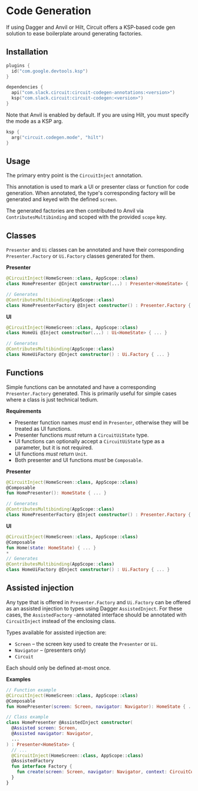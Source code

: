 Code Generation
===============

If using Dagger and Anvil or Hilt, Circuit offers a KSP-based code gen solution to ease boilerplate around generating factories.

## Installation

```kotlin
plugins {
  id("com.google.devtools.ksp")
}

dependencies {
  api("com.slack.circuit:circuit-codegen-annotations:<version>")
  ksp("com.slack.circuit:circuit-codegen:<version>")
}
```

Note that Anvil is enabled by default. If you are using Hilt, you must specify the mode as a KSP arg.

```kotlin
ksp {
  arg("circuit.codegen.mode", "hilt")
}
```

## Usage

The primary entry point is the `CircuitInject` annotation.

This annotation is used to mark a UI or presenter class or function for code generation. When
annotated, the type's corresponding factory will be generated and keyed with the defined `screen`.

The generated factories are then contributed to Anvil via `ContributesMultibinding` and scoped
with the provided `scope` key.

## Classes

`Presenter` and `Ui` classes can be annotated and have their corresponding `Presenter.Factory` or
`Ui.Factory` classes generated for them.

**Presenter**
```kotlin
@CircuitInject(HomeScreen::class, AppScope::class)
class HomePresenter @Inject constructor(...) : Presenter<HomeState> { ... }

// Generates
@ContributesMultibinding(AppScope::class)
class HomePresenterFactory @Inject constructor() : Presenter.Factory { ... }
```

**UI**
```kotlin
@CircuitInject(HomeScreen::class, AppScope::class)
class HomeUi @Inject constructor(...) : Ui<HomeState> { ... }

// Generates
@ContributesMultibinding(AppScope::class)
class HomeUiFactory @Inject constructor() : Ui.Factory { ... }
```

## Functions

Simple functions can be annotated and have a corresponding `Presenter.Factory` generated. This is
primarily useful for simple cases where a class is just technical tedium.

**Requirements**
- Presenter function names _must_ end in `Presenter`, otherwise they will be treated as UI
functions.
- Presenter functions _must_ return a `CircuitUiState` type.
- UI functions can optionally accept a `CircuitUiState` type as a parameter, but it is not
required.
- UI functions _must_ return `Unit`.
- Both presenter and UI functions _must_ be `Composable`.

**Presenter**
```kotlin
@CircuitInject(HomeScreen::class, AppScope::class)
@Composable
fun HomePresenter(): HomeState { ... }

// Generates
@ContributesMultibinding(AppScope::class)
class HomePresenterFactory @Inject constructor() : Presenter.Factory { ... }
```

**UI**
```kotlin
@CircuitInject(HomeScreen::class, AppScope::class)
@Composable
fun Home(state: HomeState) { ... }
*
// Generates
@ContributesMultibinding(AppScope::class)
class HomeUiFactory @Inject constructor() : Ui.Factory { ... }
```

## Assisted injection

Any type that is offered in `Presenter.Factory` and `Ui.Factory` can be offered as an assisted
injection to types using Dagger `AssistedInject`. For these cases, the `AssistedFactory`
-annotated interface should be annotated with `CircuitInject` instead of the enclosing class.

Types available for assisted injection are:

- `Screen` – the screen key used to create the `Presenter` or `Ui`.
- `Navigator` – (presenters only)
- `Circuit`

Each should only be defined at-most once.

**Examples**
```kotlin
// Function example
@CircuitInject(HomeScreen::class, AppScope::class)
@Composable
fun HomePresenter(screen: Screen, navigator: Navigator): HomeState { ... }

// Class example
class HomePresenter @AssistedInject constructor(
  @Assisted screen: Screen,
  @Assisted navigator: Navigator,
  ...
) : Presenter<HomeState> {
  // ...
  @CircuitInject(HomeScreen::class, AppScope::class)
  @AssistedFactory
  fun interface Factory {
    fun create(screen: Screen, navigator: Navigator, context: CircuitContext): HomePresenter
  }
}
```
